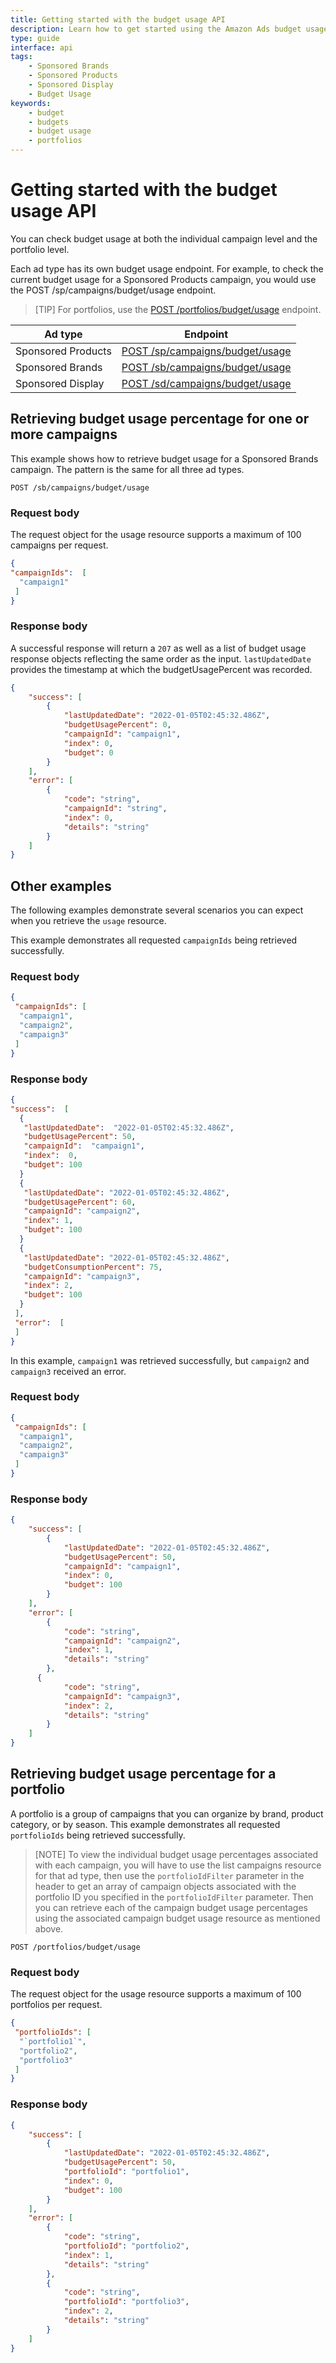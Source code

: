 ```yaml
---
title: Getting started with the budget usage API
description: Learn how to get started using the Amazon Ads budget usage API.
type: guide
interface: api 
tags:
    - Sponsored Brands
    - Sponsored Products
    - Sponsored Display
    - Budget Usage
keywords:
    - budget
    - budgets
    - budget usage
    - portfolios
---
```


# Getting started with the budget usage API

You can check budget usage at both the individual campaign level and the portfolio level. 

Each ad type has its own budget usage endpoint. For example, to check the current budget usage for a Sponsored Products campaign, you would use the POST /sp/campaigns/budget/usage endpoint. 

>[TIP] For portfolios, use the [POST /portfolios/budget/usage](reference/portfolios) endpoint.

|Ad type| Endpoint |
|-------|----------|
| Sponsored Products |[POST /sp/campaigns/budget/usage](sponsored-products/3-0/openapi/prod#tag/Budget-Usage/operation/spCampaignsBudgetUsage)|
| Sponsored Brands | [POST /sb/campaigns/budget/usage](sponsored-brands/3-0/openapi/prod#tag/Budget-Usage)|
| Sponsored Display | [POST /sd/campaigns/budget/usage](sponsored-display/3-0/openapi#tag/Budget-Usage/operation/sdCampaignsBudgetUsage)|

## Retrieving budget usage percentage for one or more campaigns

This example shows how to retrieve budget usage for a Sponsored Brands campaign. The pattern is the same for all three ad types.

```
POST /sb/campaigns/budget/usage
```

### Request body

The request object for the usage resource supports a maximum of 100 campaigns per request.

```json
{
"campaignIds":  [
  "campaign1"
 ]
}
```

### Response body

A successful response will return a `207` as well as a list of budget usage response objects reflecting the same order as the input. `lastUpdatedDate` provides the timestamp at which the budgetUsagePercent was recorded.

```json
{
    "success": [
        {
            "lastUpdatedDate": "2022-01-05T02:45:32.486Z",
            "budgetUsagePercent": 0,
            "campaignId": "campaign1",
            "index": 0,
            "budget": 0
        }
    ],
    "error": [
        {
            "code": "string",
            "campaignId": "string",
            "index": 0,
            "details": "string"
        }
    ]
}
```

## Other examples

The following examples demonstrate several scenarios you can expect when you retrieve the `usage` resource.

This example demonstrates all requested `campaignIds` being retrieved successfully. 

### Request body

```json
{
 "campaignIds": [
  "campaign1",
  "campaign2",
  "campaign3"
 ]
}
```

### Response body

```json
{
"success":  [
  {
   "lastUpdatedDate":  "2022-01-05T02:45:32.486Z",
   "budgetUsagePercent": 50,
   "campaignId":  "campaign1",
   "index":  0,
   "budget": 100
  }
  {
   "lastUpdatedDate": "2022-01-05T02:45:32.486Z",
   "budgetUsagePercent": 60,
   "campaignId": "campaign2",
   "index": 1,
   "budget": 100
  }
  {
   "lastUpdatedDate": "2022-01-05T02:45:32.486Z",
   "budgetConsumptionPercent": 75,
   "campaignId": "campaign3",
   "index": 2,
   "budget": 100
  }
 ],
 "error":  [
 ]
}
```

In this example, `campaign1` was retrieved successfully, but `campaign2` and  `campaign3` received an error.

### Request body

```json
{
 "campaignIds": [
  "campaign1",
  "campaign2",
  "campaign3"
 ]
}
```

### Response body

```json
{
    "success": [
        {
            "lastUpdatedDate": "2022-01-05T02:45:32.486Z",
            "budgetUsagePercent": 50,
            "campaignId": "campaign1",
            "index": 0,
            "budget": 100
        }
    ],
    "error": [
        {
            "code": "string",
            "campaignId": "campaign2",
            "index": 1,
            "details": "string"
        }, 
      {
            "code": "string",
            "campaignId": "campaign3",
            "index": 2,
            "details": "string"
        }
    ]
}
```

## Retrieving budget usage percentage for a portfolio

A portfolio is a group of campaigns that you can organize by brand, product category, or by season. This example demonstrates all requested `portfolioIds` being retrieved successfully.

> [NOTE] To view the individual budget usage percentages associated with each campaign, you will have to use the list campaigns resource for that ad type, then use the `portfolioIdFilter` parameter in the header to get an array of campaign objects associated with the portfolio ID you specified in the `portfolioIdFilter` parameter. Then you can retrieve each of the campaign budget usage percentages using the associated campaign budget usage resource as mentioned above. 

```
POST /portfolios/budget/usage
```

### Request body

The request object for the usage resource supports a maximum of 100 portfolios per request.

```json
{
 "portfolioIds": [
  "`portfolio1`",
  "portfolio2",
  "portfolio3"
 ]
}
```

### Response body

```json
{
    "success": [
        {
            "lastUpdatedDate": "2022-01-05T02:45:32.486Z",
            "budgetUsagePercent": 50,
            "portfolioId": "portfolio1",
            "index": 0,
            "budget": 100
        }
    ],
    "error": [
        {
            "code": "string",
            "portfolioId": "portfolio2",
            "index": 1,
            "details": "string"
        },
        {
            "code": "string",
            "portfolioId": "portfolio3",
            "index": 2,
            "details": "string"
        }
    ]
}
```